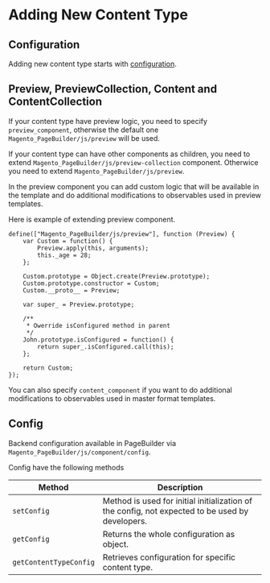 # Adding New Content Type 

## Configuration

Adding new content type starts with [configuration](content-type-configuration.md).

## Preview, PreviewCollection, Content and ContentCollection

If your content type have preview logic, you need to specify `preview_component`, otherwise the default one `Magento_PageBuilder/js/preview` will be used.

If your content type can have other components as children, you need to extend `Magento_PageBuilder/js/preview-collection` component. Otherwice you need to extend `Magento_PageBuilder/js/preview`.

In the preview component you can add custom logic that will be available in the template and do additional modifications to observables used in preview templates. 

Here is example of extending preview component.

``` JS
define(["Magento_PageBuilder/js/preview"], function (Preview) {
    var Custom = function() {
        Preview.apply(this, arguments);
        this._age = 28;
    };

    Custom.prototype = Object.create(Preview.prototype);
    Custom.prototype.constructor = Custom;
    Custom.__proto__ = Preview;
    
    var super_ = Preview.prototype;

    /**
     * Owerride isConfigured method in parent
     */
    John.prototype.isConfigured = function() {
        return super_.isConfigured.call(this);
    };

    return Custom;
});
```

You can also specify `content_component` if you want to do additional modifications to observables used in master format templates.

## Config

Backend configuration available in PageBuilder via `Magento_PageBuilder/js/component/config`.

Config have the following methods

| Method                 | Description                                                                                     |
| ---------------------- | ----------------------------------------------------------------------------------------------- |
| `setConfig`            | Method is used for initial initialization of the config, not expected to be used by developers. |
| `getConfig`            | Returns the whole configuration as object.                                                      |
| `getContentTypeConfig` | Retrieves configuration for specific content type.                                              |
